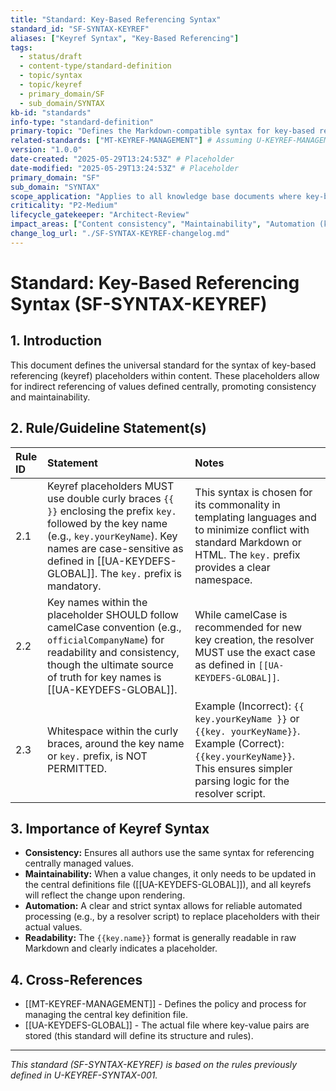 ```yaml
---
title: "Standard: Key-Based Referencing Syntax"
standard_id: "SF-SYNTAX-KEYREF"
aliases: ["Keyref Syntax", "Key-Based Referencing"]
tags:
  - status/draft
  - content-type/standard-definition
  - topic/syntax
  - topic/keyref
  - primary_domain/SF
  - sub_domain/SYNTAX
kb-id: "standards"
info-type: "standard-definition"
primary-topic: "Defines the Markdown-compatible syntax for key-based referencing (keyrefs) used for dynamic content insertion."
related-standards: ["MT-KEYREF-MANAGEMENT"] # Assuming U-KEYREF-MANAGEMENT-001 will become MT-KEYREF-MANAGEMENT
version: "1.0.0"
date-created: "2025-05-29T13:24:53Z" # Placeholder
date-modified: "2025-05-29T13:24:53Z" # Placeholder
primary_domain: "SF"
sub_domain: "SYNTAX"
scope_application: "Applies to all knowledge base documents where key-based referencing is used for content reuse and consistency."
criticality: "P2-Medium"
lifecycle_gatekeeper: "Architect-Review"
impact_areas: ["Content consistency", "Maintainability", "Automation (keyref resolution)", "Authoring efficiency"]
change_log_url: "./SF-SYNTAX-KEYREF-changelog.md"
---
```


# Standard: Key-Based Referencing Syntax (SF-SYNTAX-KEYREF)

## 1. Introduction

This document defines the universal standard for the syntax of key-based referencing (keyref) placeholders within content. These placeholders allow for indirect referencing of values defined centrally, promoting consistency and maintainability.

## 2. Rule/Guideline Statement(s)

| Rule ID | Statement                                                                                                                                                                                             | Notes                                                                                                                                                                                                                            |
| :------ | :---------------------------------------------------------------------------------------------------------------------------------------------------------------------------------------------------- | :------------------------------------------------------------------------------------------------------------------------------------------------------------------------------------------------------------------------------- |
| 2.1     | Keyref placeholders MUST use double curly braces `{{ }}` enclosing the prefix `key.` followed by the key name (e.g., `key.yourKeyName`). Key names are case-sensitive as defined in [[UA-KEYDEFS-GLOBAL]]. The `key.` prefix is mandatory. | This syntax is chosen for its commonality in templating languages and to minimize conflict with standard Markdown or HTML. The `key.` prefix provides a clear namespace.                                                              |
| 2.2     | Key names within the placeholder SHOULD follow camelCase convention (e.g., `officialCompanyName`) for readability and consistency, though the ultimate source of truth for key names is [[UA-KEYDEFS-GLOBAL]]. | While camelCase is recommended for new key creation, the resolver MUST use the exact case as defined in `[[UA-KEYDEFS-GLOBAL]]`.                                                                                                  |
| 2.3     | Whitespace within the curly braces, around the key name or `key.` prefix, is NOT PERMITTED.                                                                                                              | Example (Incorrect): `{{ key.yourKeyName }}` or `{{key. yourKeyName}}`. <br> Example (Correct): `{{key.yourKeyName}}`. <br> This ensures simpler parsing logic for the resolver script.                                                   |

## 3. Importance of Keyref Syntax

*   **Consistency:** Ensures all authors use the same syntax for referencing centrally managed values.
*   **Maintainability:** When a value changes, it only needs to be updated in the central definitions file ([[UA-KEYDEFS-GLOBAL]]), and all keyrefs will reflect the change upon rendering.
*   **Automation:** A clear and strict syntax allows for reliable automated processing (e.g., by a resolver script) to replace placeholders with their actual values.
*   **Readability:** The `{{key.name}}` format is generally readable in raw Markdown and clearly indicates a placeholder.

## 4. Cross-References
- [[MT-KEYREF-MANAGEMENT]] - Defines the policy and process for managing the central key definition file.
- [[UA-KEYDEFS-GLOBAL]] - The actual file where key-value pairs are stored (this standard will define its structure and rules).

---
*This standard (SF-SYNTAX-KEYREF) is based on the rules previously defined in U-KEYREF-SYNTAX-001.*
